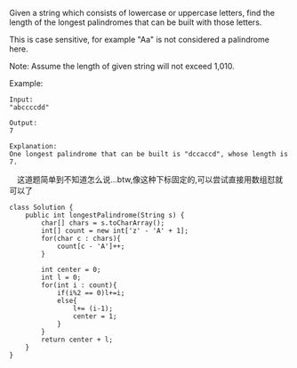 Given a string which consists of lowercase or uppercase letters, find the length of the longest palindromes that can be built with those letters.

This is case sensitive, for example "Aa" is not considered a palindrome here.

Note:
Assume the length of given string will not exceed 1,010.

Example:
```
Input:
"abccccdd"

Output:
7

Explanation:
One longest palindrome that can be built is "dccaccd", whose length is 7.
```
&emsp;这道题简单到不知道怎么说...btw,像这种下标固定的,可以尝试直接用数组怼就可以了


```
class Solution {
    public int longestPalindrome(String s) {
        char[] chars = s.toCharArray();
        int[] count = new int['z' - 'A' + 1];
        for(char c : chars){
            count[c - 'A']++;
        }
        
        int center = 0;
        int l = 0;
        for(int i : count){
            if(i%2 == 0)l+=i;
            else{
                l+= (i-1);
                center = 1;
            }
        }
        return center + l;
    }
}
```
